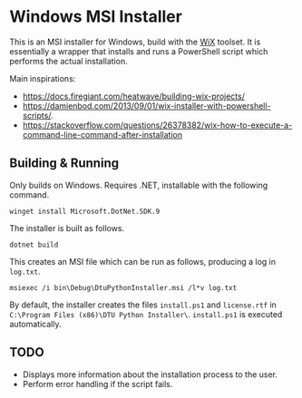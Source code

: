 # Windows MSI Installer

This is an MSI installer for Windows, build with the
[WiX](https://www.firegiant.com/wixtoolset/) toolset. It is essentially a
wrapper that installs and runs a PowerShell script which performs the actual
installation.

Main inspirations:

- <https://docs.firegiant.com/heatwave/building-wix-projects/>
- <https://damienbod.com/2013/09/01/wix-installer-with-powershell-scripts/>.
- <https://stackoverflow.com/questions/26378382/wix-how-to-execute-a-command-line-command-after-installation>

## Building & Running

Only builds on Windows. Requires .NET, installable with the following command.

```
winget install Microsoft.DotNet.SDK.9
```

The installer is built as follows.

```
dotnet build
```

This creates an MSI file which can be run as follows, producing a log in
`log.txt`.

```
msiexec /i bin\Debug\DtuPythonInstaller.msi /l*v log.txt
```

By default, the installer creates the files `install.ps1` and `license.rtf` in
`C:\Program Files (x86)\DTU Python Installer\`. `install.ps1` is executed
automatically.

## TODO

- Displays more information about the installation process to the user.
- Perform error handling if the script fails.

